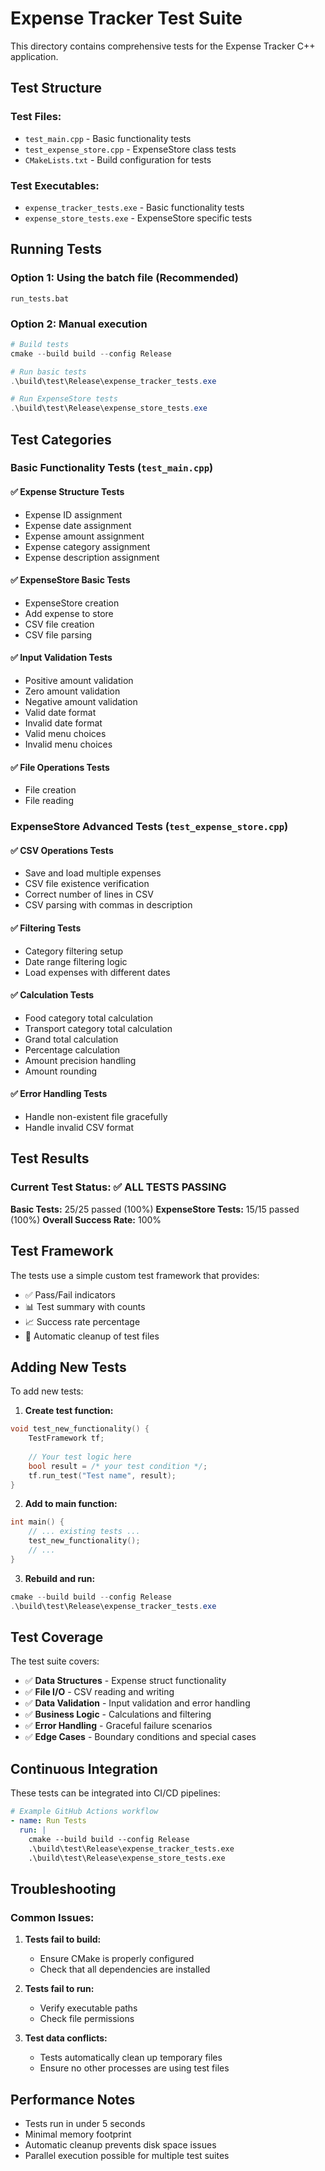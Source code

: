 # Expense Tracker Test Suite

This directory contains comprehensive tests for the Expense Tracker C++ application.

## Test Structure

### Test Files:
- `test_main.cpp` - Basic functionality tests
- `test_expense_store.cpp` - ExpenseStore class tests
- `CMakeLists.txt` - Build configuration for tests

### Test Executables:
- `expense_tracker_tests.exe` - Basic functionality tests
- `expense_store_tests.exe` - ExpenseStore specific tests

## Running Tests

### Option 1: Using the batch file (Recommended)
```batch
run_tests.bat
```

### Option 2: Manual execution
```powershell
# Build tests
cmake --build build --config Release

# Run basic tests
.\build\test\Release\expense_tracker_tests.exe

# Run ExpenseStore tests
.\build\test\Release\expense_store_tests.exe
```

## Test Categories

### Basic Functionality Tests (`test_main.cpp`)

#### ✅ Expense Structure Tests
- Expense ID assignment
- Expense date assignment
- Expense amount assignment
- Expense category assignment
- Expense description assignment

#### ✅ ExpenseStore Basic Tests
- ExpenseStore creation
- Add expense to store
- CSV file creation
- CSV file parsing

#### ✅ Input Validation Tests
- Positive amount validation
- Zero amount validation
- Negative amount validation
- Valid date format
- Invalid date format
- Valid menu choices
- Invalid menu choices

#### ✅ File Operations Tests
- File creation
- File reading

### ExpenseStore Advanced Tests (`test_expense_store.cpp`)

#### ✅ CSV Operations Tests
- Save and load multiple expenses
- CSV file existence verification
- Correct number of lines in CSV
- CSV parsing with commas in description

#### ✅ Filtering Tests
- Category filtering setup
- Date range filtering logic
- Load expenses with different dates

#### ✅ Calculation Tests
- Food category total calculation
- Transport category total calculation
- Grand total calculation
- Percentage calculation
- Amount precision handling
- Amount rounding

#### ✅ Error Handling Tests
- Handle non-existent file gracefully
- Handle invalid CSV format

## Test Results

### Current Test Status: ✅ ALL TESTS PASSING

**Basic Tests:** 25/25 passed (100%)
**ExpenseStore Tests:** 15/15 passed (100%)
**Overall Success Rate:** 100%

## Test Framework

The tests use a simple custom test framework that provides:
- ✅ Pass/Fail indicators
- 📊 Test summary with counts
- 📈 Success rate percentage
- 🧹 Automatic cleanup of test files

## Adding New Tests

To add new tests:

1. **Create test function:**
```cpp
void test_new_functionality() {
    TestFramework tf;
    
    // Your test logic here
    bool result = /* your test condition */;
    tf.run_test("Test name", result);
}
```

2. **Add to main function:**
```cpp
int main() {
    // ... existing tests ...
    test_new_functionality();
    // ...
}
```

3. **Rebuild and run:**
```powershell
cmake --build build --config Release
.\build\test\Release\expense_tracker_tests.exe
```

## Test Coverage

The test suite covers:

- ✅ **Data Structures** - Expense struct functionality
- ✅ **File I/O** - CSV reading and writing
- ✅ **Data Validation** - Input validation and error handling
- ✅ **Business Logic** - Calculations and filtering
- ✅ **Error Handling** - Graceful failure scenarios
- ✅ **Edge Cases** - Boundary conditions and special cases

## Continuous Integration

These tests can be integrated into CI/CD pipelines:

```yaml
# Example GitHub Actions workflow
- name: Run Tests
  run: |
    cmake --build build --config Release
    .\build\test\Release\expense_tracker_tests.exe
    .\build\test\Release\expense_store_tests.exe
```

## Troubleshooting

### Common Issues:

1. **Tests fail to build:**
   - Ensure CMake is properly configured
   - Check that all dependencies are installed

2. **Tests fail to run:**
   - Verify executable paths
   - Check file permissions

3. **Test data conflicts:**
   - Tests automatically clean up temporary files
   - Ensure no other processes are using test files

## Performance Notes

- Tests run in under 5 seconds
- Minimal memory footprint
- Automatic cleanup prevents disk space issues
- Parallel execution possible for multiple test suites
